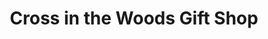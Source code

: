 ---
title: "Cross in the Woods Gift Shop"
url: /indian-river/cross-in-the-woods-gift-shop/
shop: Andenken
---